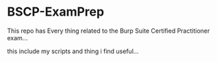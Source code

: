 # BSCP-ExamPrep
This repo has Every thing related to the Burp Suite Certified Practitioner exam... 

this include my scripts and thing i find useful... 
